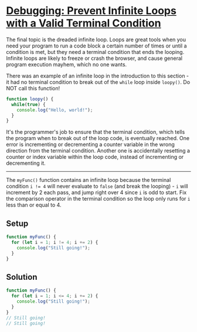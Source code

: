 # [Debugging: Prevent Infinite Loops with a Valid Terminal Condition](https://learn.freecodecamp.org/javascript-algorithms-and-data-structures/debugging/prevent-infinite-loops-with-a-valid-terminal-condition)

The final topic is the dreaded infinite loop. Loops are great tools when you need your program to run a code block a certain number of times or until a condition is met, but they need a terminal condition that ends the looping. Infinite loops are likely to freeze or crash the browser, and cause general program execution mayhem, which no one wants.

There was an example of an infinite loop in the introduction to this section - it had no terminal condition to break out of the `while` loop inside `loopy()`. Do NOT call this function!

```js
function loopy() {
  while(true) {
    console.log("Hello, world!");
  }
}
```

It's the programmer's job to ensure that the terminal condition, which tells the program when to break out of the loop code, is eventually reached. One error is incrementing or decrementing a counter variable in the wrong direction from the terminal condition. Another one is accidentally resetting a counter or index variable within the loop code, instead of incrementing or decrementing it.

---

The `myFunc()` function contains an infinite loop because the terminal condition `i != 4` will never evaluate to `false` (and break the looping) - `i` will increment by 2 each pass, and jump right over 4 since `i` is odd to start. Fix the comparison operator in the terminal condition so the loop only runs for `i` less than or equal to 4.

## Setup
```js
function myFunc() {
  for (let i = 1; i != 4; i += 2) {
    console.log("Still going!");
  }
}
```

## Solution
```js
function myFunc() {
  for (let i = 1; i <= 4; i += 2) {
    console.log("Still going!");
  }
}
// Still going!
// Still going!
```
